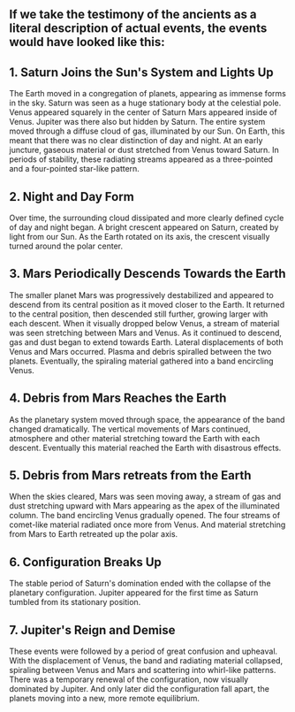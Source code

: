 ## If we take the testimony of the ancients as a literal description of actual events, the events would have looked like this:

## 1. Saturn Joins the Sun's System and Lights Up
The Earth moved in a congregation of planets,
appearing as immense forms in the sky.
Saturn was seen as a huge stationary
body at the celestial pole.
Venus appeared squarely
in the center of Saturn
Mars appeared
inside of Venus.
Jupiter was there also
but hidden by Saturn.
The entire system moved through
a diffuse cloud of gas,
illuminated by our Sun.
On Earth, this meant that there was no
clear distinction of day and night.
At an early juncture, gaseous material or
dust stretched from Venus toward Saturn.
In periods of stability, these radiating
streams appeared as a three-pointed
and a four-pointed
star-like pattern.

## 2. Night and Day Form
Over time, the surrounding
cloud dissipated
and more clearly defined cycle
of day and night began.
A bright crescent appeared on Saturn,
created by light from our Sun.
As the Earth rotated
on its axis,
the crescent visually turned
around the polar center.

## 3. Mars Periodically Descends Towards the Earth
The smaller planet Mars was
progressively destabilized
and appeared to descend from its central
position as it moved closer to the Earth.
It returned to the
central position,
then descended still further, growing
larger with each descent.
When it visually
dropped below Venus,
a stream of material was seen
stretching between Mars and Venus.
As it continued to descend, gas and
dust began to extend towards Earth.
Lateral displacements of both
Venus and Mars occurred.
Plasma and debris spiralled
between the two planets.
Eventually, the spiraling material
gathered into a band encircling Venus.

## 4. Debris from Mars Reaches the Earth
As the planetary system
moved through space,
the appearance of the band
changed dramatically.
The vertical movements
of Mars continued,
atmosphere and other material stretching
toward the Earth with each descent.
Eventually this material reached
the Earth with disastrous effects.

## 5. Debris from Mars retreats from the Earth  
When the skies cleared,
Mars was seen moving away,
a stream of gas and
dust stretching upward
with Mars appearing as the apex
of the illuminated column.
The band encircling
Venus gradually opened.
The four streams of comet-like material
radiated once more from Venus.
And material stretching from Mars to
Earth retreated up the polar axis.

## 6. Configuration Breaks Up 
The stable period of
Saturn's domination ended
with the collapse of the
planetary configuration.
Jupiter appeared
for the first time
as Saturn tumbled from
its stationary position.

## 7. Jupiter's Reign and Demise

These events were followed by a period
of great confusion and upheaval.
With the displacement of Venus, the
band and radiating material collapsed,
spiraling between Venus and Mars and
scattering into whirl-like patterns.
There was a temporary renewal
of the configuration,
now visually dominated
by Jupiter.
And only later did the
configuration fall apart,
the planets moving into a
new, more remote equilibrium.